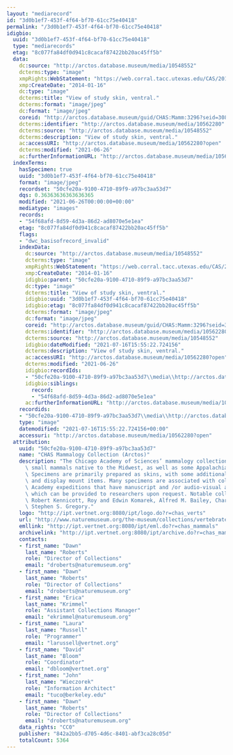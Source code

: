 ```yaml
---
layout: "mediarecord"
id: "3d0b1ef7-453f-4f64-bf70-61cc75e40418"
permalink: "/3d0b1ef7-453f-4f64-bf70-61cc75e40418"
idigbio:
  uuid: "3d0b1ef7-453f-4f64-bf70-61cc75e40418"
  type: "mediarecords"
  etag: "8c077fa84df0d941c8cacaf87422bb20ac45ff5b"
  data:
    dc:source: "http://arctos.database.museum/media/10548552"
    dcterms:type: "image"
    xmpRights:WebStatement: "https://web.corral.tacc.utexas.edu/CAS/20161217-02/jpg/chas_mamm_3296.3.jpg"
    xmp:CreateDate: "2014-01-16"
    dc:type: "image"
    dcterms:title: "View of study skin, ventral."
    dcterms:format: "image/jpeg"
    dc:format: "image/jpeg"
    coreid: "http://arctos.database.museum/guid/CHAS:Mamm:3296?seid=3088349"
    dcterms:identifier: "http://arctos.database.museum/media/10562280"
    dcterms:source: "http://arctos.database.museum/media/10548552"
    dcterms:description: "View of study skin, ventral."
    ac:accessURI: "http://arctos.database.museum/media/10562280?open"
    dcterms:modified: "2021-06-26"
    ac:furtherInformationURL: "http://arctos.database.museum/media/10562280"
  indexTerms:
    hasSpecimen: true
    uuid: "3d0b1ef7-453f-4f64-bf70-61cc75e40418"
    format: "image/jpeg"
    recordset: "50cfe20a-9100-4710-89f9-a97bc3aa53d7"
    dqs: 0.36363636363636365
    modified: "2021-06-26T00:00:00+00:00"
    mediatype: "images"
    records:
    - "54f68afd-8d59-4d3a-86d2-ad8070e5e1ea"
    etag: "8c077fa84df0d941c8cacaf87422bb20ac45ff5b"
    flags:
    - "dwc_basisofrecord_invalid"
    indexData:
      dc:source: "http://arctos.database.museum/media/10548552"
      dcterms:type: "image"
      xmpRights:WebStatement: "https://web.corral.tacc.utexas.edu/CAS/20161217-02/jpg/chas_mamm_3296.3.jpg"
      xmp:CreateDate: "2014-01-16"
      idigbio:parent: "50cfe20a-9100-4710-89f9-a97bc3aa53d7"
      dc:type: "image"
      dcterms:title: "View of study skin, ventral."
      idigbio:uuid: "3d0b1ef7-453f-4f64-bf70-61cc75e40418"
      idigbio:etag: "8c077fa84df0d941c8cacaf87422bb20ac45ff5b"
      dcterms:format: "image/jpeg"
      dc:format: "image/jpeg"
      coreid: "http://arctos.database.museum/guid/CHAS:Mamm:3296?seid=3088349"
      dcterms:identifier: "http://arctos.database.museum/media/10562280"
      dcterms:source: "http://arctos.database.museum/media/10548552"
      idigbio:dateModified: "2021-07-16T15:55:22.724156"
      dcterms:description: "View of study skin, ventral."
      ac:accessURI: "http://arctos.database.museum/media/10562280?open"
      dcterms:modified: "2021-06-26"
      idigbio:recordIds:
      - "50cfe20a-9100-4710-89f9-a97bc3aa53d7\\media\\http://arctos.database.museum/media/10562280"
      idigbio:siblings:
        record:
        - "54f68afd-8d59-4d3a-86d2-ad8070e5e1ea"
      ac:furtherInformationURL: "http://arctos.database.museum/media/10562280"
    recordids:
    - "50cfe20a-9100-4710-89f9-a97bc3aa53d7\\media\\http://arctos.database.museum/media/10562280"
    type: "image"
    datemodified: "2021-07-16T15:55:22.724156+00:00"
    accessuri: "http://arctos.database.museum/media/10562280?open"
  attribution:
    uuid: "50cfe20a-9100-4710-89f9-a97bc3aa53d7"
    name: "CHAS Mammalogy Collection (Arctos)"
    description: "The Chicago Academy of Sciences’ mammalogy collection contains mostly\
      \ small mammals native to the Midwest, as well as some Appalachian species.\
      \ Specimens are primarily prepared as skins, with some additional osteological\
      \ and display mount items. Many specimens are associated with collectors or\
      \ Academy expeditions that have manuscript and /or audio-visual archival material,\
      \ which can be provided to researchers upon request. Notable collectors include\
      \ Robert Kennicott, Roy and Edwin Komarek, Alfred M. Bailey, Charles D. Brower,\
      \ Stephen S. Gregory."
    logo: "http://ipt.vertnet.org:8080/ipt/logo.do?r=chas_verts"
    url: "http://www.naturemuseum.org/the-museum/collections/vertebrates"
    emllink: "http://ipt.vertnet.org:8080/ipt/eml.do?r=chas_mammals"
    archivelink: "http://ipt.vertnet.org:8080/ipt/archive.do?r=chas_mammals"
    contacts:
    - first_name: "Dawn"
      last_name: "Roberts"
      role: "Director of Collections"
      email: "droberts@naturemuseum.org"
    - first_name: "Dawn"
      last_name: "Roberts"
      role: "Director of Collections"
      email: "droberts@naturemuseum.org"
    - first_name: "Erica"
      last_name: "Krimmel"
      role: "Assistant Collections Manager"
      email: "ekrimmel@naturemuseum.org"
    - first_name: "Laura"
      last_name: "Russell"
      role: "Programmer"
      email: "larussell@vertnet.org"
    - first_name: "David"
      last_name: "Bloom"
      role: "Coordinator"
      email: "dbloom@vertnet.org"
    - first_name: "John"
      last_name: "Wieczorek"
      role: "Information Architect"
      email: "tuco@berkeley.edu"
    - first_name: "Dawn"
      last_name: "Roberts"
      role: "Director of Collections"
      email: "droberts@naturemuseum.org"
    data_rights: "CC0"
    publisher: "842a2bb5-d705-4d6c-8401-abf3ca28c05d"
    totalCount: 5364
---
```

